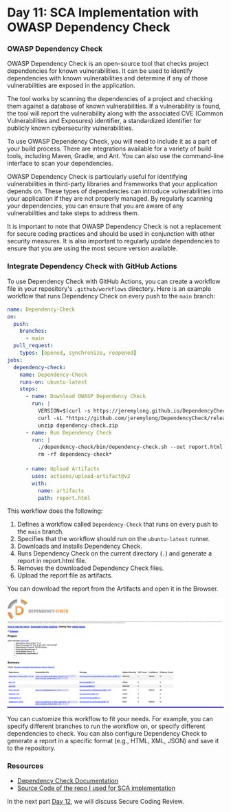 # Day 11: SCA Implementation with OWASP Dependency Check

### OWASP Dependency Check

OWASP Dependency Check is an open-source tool that checks project dependencies for known vulnerabilities. It can be used to identify dependencies with known vulnerabilities and determine if any of those vulnerabilities are exposed in the application.

The tool works by scanning the dependencies of a project and checking them against a database of known vulnerabilities. If a vulnerability is found, the tool will report the vulnerability along with the associated CVE (Common Vulnerabilities and Exposures) identifier, a standardized identifier for publicly known cybersecurity vulnerabilities.

To use OWASP Dependency Check, you will need to include it as a part of your build process. There are integrations available for a variety of build tools, including Maven, Gradle, and Ant. You can also use the command-line interface to scan your dependencies.

OWASP Dependency Check is particularly useful for identifying vulnerabilities in third-party libraries and frameworks that your application depends on. These types of dependencies can introduce vulnerabilities into your application if they are not properly managed. By regularly scanning your dependencies, you can ensure that you are aware of any vulnerabilities and take steps to address them.

It is important to note that OWASP Dependency Check is not a replacement for secure coding practices and should be used in conjunction with other security measures. It is also important to regularly update dependencies to ensure that you are using the most secure version available.

### Integrate Dependency Check with GitHub Actions

To use Dependency Check with GitHub Actions, you can create a workflow file in your repository's `.github/workflows` directory. Here is an example workflow that runs Dependency Check on every push to the `main` branch:

```yaml
name: Dependency-Check
on:
  push:
    branches:
      - main
  pull_request:
    types: [opened, synchronize, reopened]
jobs:
  dependency-check:
    name: Dependency-Check
    runs-on: ubuntu-latest
    steps: 
      - name: Download OWASP Dependency Check
        run: |
          VERSION=$(curl -s https://jeremylong.github.io/DependencyCheck/current.txt)
          curl -sL "https://github.com/jeremylong/DependencyCheck/releases/download/v$VERSION/dependency-check-$VERSION-release.zip" --output dependency-check.zip
          unzip dependency-check.zip
      - name: Run Dependency Check
        run: |
          ./dependency-check/bin/dependency-check.sh --out report.html --scan .
          rm -rf dependency-check*

      - name: Upload Artifacts
        uses: actions/upload-artifact@v2
        with:
          name: artifacts
          path: report.html
```

This workflow does the following:

1. Defines a workflow called `Dependency-Check` that runs on every push to the `main` branch.
2. Specifies that the workflow should run on the `ubuntu-latest` runner.
3. Downloads and installs Dependency Check.
4. Runs Dependency Check on the current directory (`.`) and generate a report in report.html file.
5. Removes the downloaded Dependency Check files.
6. Upload the report file as artifacts.

You can download the report from the Artifacts and open it in the Browser.

![](images/day11-1.png)

You can customize this workflow to fit your needs. For example, you can specify different branches to run the workflow on, or specify different dependencies to check. You can also configure Dependency Check to generate a report in a specific format (e.g., HTML, XML, JSON) and save it to the repository.

### Resources

- [Dependency Check Documentation](https://jeremylong.github.io/DependencyCheck/)
- [Source Code of the repo I used for SCA implementation](https://github.com/prateekjaindev/nodejs-todo-app-demo)

In the next part [Day 12](day12.md), we will discuss Secure Coding Review.